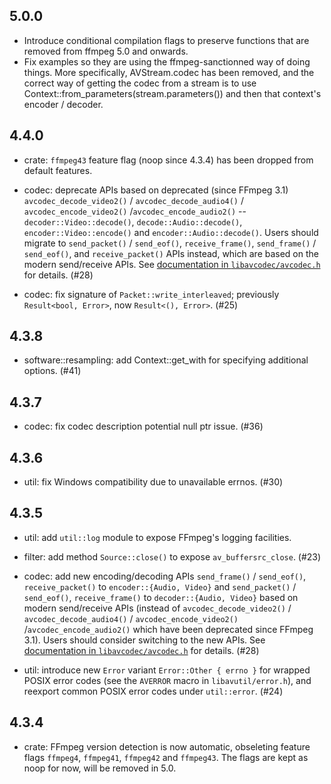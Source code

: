 5.0.0
-----

- Introduce conditional compilation flags to preserve functions that are
  removed from ffmpeg 5.0 and onwards.
- Fix examples so they are using the ffmpeg-sanctionned way of doing
  things. More specifically, AVStream.codec has been removed, and the
  correct way of getting the codec from a stream is to use
  Context::from_parameters(stream.parameters()) and then that context's
  encoder / decoder.

4.4.0
-----

- crate: `ffmpeg43` feature flag (noop since 4.3.4) has been dropped from default features.

- codec: deprecate APIs based on deprecated (since FFmpeg 3.1) `avcodec_decode_video2()` / `avcodec_decode_audio4()` / `avcodec_encode_video2()` /`avcodec_encode_audio2()` -- `decoder::Video::decode()`, `decode::Audio::decode()`, `encoder::Video::encode()` and `encoder::Audio::decode()`. Users should migrate to `send_packet()` / `send_eof()`, `receive_frame()`, `send_frame()` / `send_eof()`, and `receive_packet()` APIs instead, which are based on the modern send/receive APIs. See [documentation in `libavcodec/avcodec.h`](https://github.com/FFmpeg/FFmpeg/blob/n4.3.1/libavcodec/avcodec.h#L84-L196) for details. (#28)

- codec: fix signature of `Packet::write_interleaved`; previously `Result<bool, Error>`, now `Result<(), Error>`. (#25)

4.3.8
-----
- software::resampling: add Context::get_with for specifying additional options. (#41)

4.3.7
-----

- codec:  fix codec description potential null ptr issue. (#36)

4.3.6
-----

- util: fix Windows compatibility due to unavailable errnos. (#30)

4.3.5
-----

- util: add `util::log` module to expose FFmpeg's logging facilities.

- filter: add method `Source::close()` to expose `av_buffersrc_close`. (#23)

- codec: add new encoding/decoding APIs `send_frame()` / `send_eof()`, `receive_packet()` to `encoder::{Audio, Video}` and `send_packet()` / `send_eof()`, `receive_frame()` to `decoder::{Audio, Video}` based on modern send/receive APIs (instead of `avcodec_decode_video2()` / `avcodec_decode_audio4()` / `avcodec_encode_video2()` /`avcodec_encode_audio2()` which have been deprecated since FFmpeg 3.1). Users should consider switching to the new APIs. See [documentation in `libavcodec/avcodec.h`](https://github.com/FFmpeg/FFmpeg/blob/n4.3.1/libavcodec/avcodec.h#L84-L196) for details. (#28)

- util: introduce new `Error` variant `Error::Other { errno }` for wrapped POSIX error codes (see the `AVERROR` macro in `libavutil/error.h`), and reexport common POSIX error codes under `util::error`. (#24)

4.3.4
-----

- crate: FFmpeg version detection is now automatic, obseleting feature flags `ffmpeg4`, `ffmpeg41`, `ffmpeg42` and `ffmpeg43`. The flags are kept as noop for now, will be removed in 5.0.
